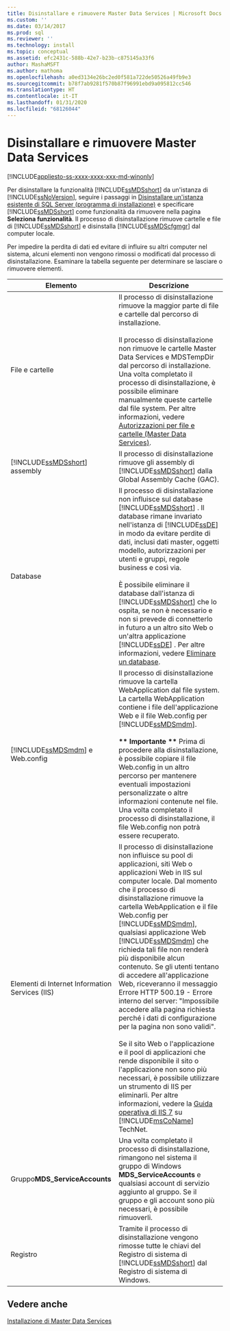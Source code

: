 ```yaml
---
title: Disinstallare e rimuovere Master Data Services | Microsoft Docs
ms.custom: ''
ms.date: 03/14/2017
ms.prod: sql
ms.reviewer: ''
ms.technology: install
ms.topic: conceptual
ms.assetid: efc2431c-588b-42e7-b23b-c875145a33f6
author: MashaMSFT
ms.author: mathoma
ms.openlocfilehash: a0ed3134e26bc2ed0f581a722de50526a49fb9e3
ms.sourcegitcommit: b78f7ab9281f570b87f96991ebd9a095812cc546
ms.translationtype: HT
ms.contentlocale: it-IT
ms.lasthandoff: 01/31/2020
ms.locfileid: "68126044"
---
```

# <a name="uninstall-and-remove-master-data-services"></a>Disinstallare e rimuovere Master Data Services
[!INCLUDE[appliesto-ss-xxxx-xxxx-xxx-md-winonly](../../includes/appliesto-ss-xxxx-xxxx-xxx-md-winonly.md)]

  Per disinstallare la funzionalità [!INCLUDE[ssMDSshort](../../includes/ssmdsshort-md.md)] da un'istanza di [!INCLUDE[ssNoVersion](../../includes/ssnoversion-md.md)], seguire i passaggi in [Disinstallare un'istanza esistente di SQL Server &#40;programma di installazione&#41;](../../sql-server/install/uninstall-an-existing-instance-of-sql-server-setup.md) e specificare [!INCLUDE[ssMDSshort](../../includes/ssmdsshort-md.md)] come funzionalità da rimuovere nella pagina **Seleziona funzionalità**. Il processo di disinstallazione rimuove cartelle e file di [!INCLUDE[ssMDSshort](../../includes/ssmdsshort-md.md)] e disinstalla [!INCLUDE[ssMDScfgmgr](../../includes/ssmdscfgmgr-md.md)] dal computer locale.  
  
 Per impedire la perdita di dati ed evitare di influire su altri computer nel sistema, alcuni elementi non vengono rimossi o modificati dal processo di disinstallazione. Esaminare la tabella seguente per determinare se lasciare o rimuovere elementi.  
  
|Elemento|Descrizione|  
|----------|-----------------|  
|File e cartelle|Il processo di disinstallazione rimuove la maggior parte di file e cartelle dal percorso di installazione.<br /><br /> Il processo di disinstallazione non rimuove le cartelle Master Data Services e MDSTempDir dal percorso di installazione. Una volta completato il processo di disinstallazione, è possibile eliminare manualmente queste cartelle dal file system. Per altre informazioni, vedere [Autorizzazioni per file e cartelle &#40;Master Data Services&#41;](../../master-data-services/folder-and-file-permissions-master-data-services.md).|  
|[!INCLUDE[ssMDSshort](../../includes/ssmdsshort-md.md)] assembly|Il processo di disinstallazione rimuove gli assembly di [!INCLUDE[ssMDSshort](../../includes/ssmdsshort-md.md)] dalla Global Assembly Cache (GAC).|  
|Database|Il processo di disinstallazione non influisce sul database [!INCLUDE[ssMDSshort](../../includes/ssmdsshort-md.md)] . Il database rimane invariato nell'istanza di [!INCLUDE[ssDE](../../includes/ssde-md.md)] in modo da evitare perdite di dati, inclusi dati master, oggetti modello, autorizzazioni per utenti e gruppi, regole business e così via.<br /><br /> È possibile eliminare il database dall'istanza di [!INCLUDE[ssMDSshort](../../includes/ssmdsshort-md.md)] che lo ospita, se non è necessario e non si prevede di connetterlo in futuro a un altro sito Web o un'altra applicazione [!INCLUDE[ssDE](../../includes/ssde-md.md)] . Per altre informazioni, vedere [Eliminare un database](../../relational-databases/databases/delete-a-database.md).|  
|[!INCLUDE[ssMDSmdm](../../includes/ssmdsmdm-md.md)] e Web.config|Il processo di disinstallazione rimuove la cartella WebApplication dal file system. La cartella WebApplication contiene i file dell'applicazione Web e il file Web.config per [!INCLUDE[ssMDSmdm](../../includes/ssmdsmdm-md.md)].<br /><br /> **\*\* Importante \*\*** Prima di procedere alla disinstallazione, è possibile copiare il file Web.config in un altro percorso per mantenere eventuali impostazioni personalizzate o altre informazioni contenute nel file. Una volta completato il processo di disinstallazione, il file Web.config non potrà essere recuperato.|  
|Elementi di Internet Information Services (IIS)|Il processo di disinstallazione non influisce su pool di applicazioni, siti Web o applicazioni Web in IIS sul computer locale. Dal momento che il processo di disinstallazione rimuove la cartella WebApplication e il file Web.config per [!INCLUDE[ssMDSmdm](../../includes/ssmdsmdm-md.md)], qualsiasi applicazione Web [!INCLUDE[ssMDSmdm](../../includes/ssmdsmdm-md.md)] che richieda tali file non renderà più disponibile alcun contenuto. Se gli utenti tentano di accedere all'applicazione Web, riceveranno il messaggio Errore HTTP 500.19 - Errore interno del server: "Impossibile accedere alla pagina richiesta perché i dati di configurazione per la pagina non sono validi".<br /><br /> Se il sito Web o l'applicazione e il pool di applicazioni che rende disponibile il sito o l'applicazione non sono più necessari, è possibile utilizzare un strumento di IIS per eliminarli. Per altre informazioni, vedere la [Guida operativa di IIS 7](https://go.microsoft.com/fwlink/?LinkId=184885) su [!INCLUDE[msCoName](../../includes/msconame-md.md)] TechNet.|  
|Gruppo**MDS_ServiceAccounts**|Una volta completato il processo di disinstallazione, rimangono nel sistema il gruppo di Windows **MDS_ServiceAccounts** e qualsiasi account di servizio aggiunto al gruppo. Se il gruppo e gli account sono più necessari, è possibile rimuoverli.|  
|Registro|Tramite il processo di disinstallazione vengono rimosse tutte le chiavi del Registro di sistema di [!INCLUDE[ssMDSshort](../../includes/ssmdsshort-md.md)] dal Registro di sistema di Windows.|  
  
## <a name="see-also"></a>Vedere anche  
 [Installazione di Master Data Services](../../master-data-services/install-windows/install-master-data-services.md)  
  
  
